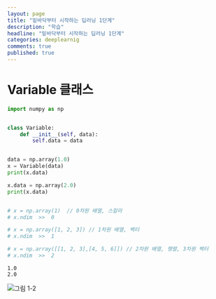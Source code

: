 ```yaml
---
layout: page
title: "밑바닥부터 시작하는 딥러닝 1단계"
description: "학습"
headline: "밑바닥부터 시작하는 딥러닝 1단계"
categories: deeplearnig
comments: true
published: true
---
```

# Variable 클래스   

```python
import numpy as np


class Variable:
    def __init__(self, data):
        self.data = data


data = np.array(1.0)
x = Variable(data)
print(x.data)

x.data = np.array(2.0)
print(x.data)


# x = np.array(1)  // 0차원 배열, 스칼라
# x.ndim  >>  0  

# x = np.array([1, 2, 3]) // 1차원 배열, 벡터
# x.ndim  >>  1

# x = np.array([[1, 2, 3],[4, 5, 6]]) // 2차원 배열, 행렬, 3차원 벡터
# x.ndim  >>  2


```

    1.0
    2.0
    

![그림 1-2](https://user-images.githubusercontent.com/73815944/109747363-54e1a500-7c1a-11eb-9c64-e188d642bb16.png)



```python

```
